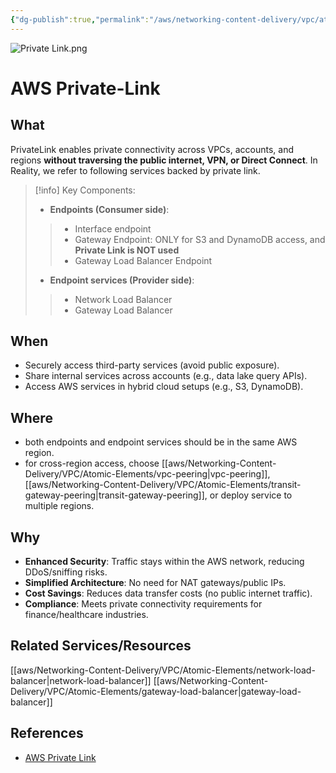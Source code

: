 ```yaml
---
{"dg-publish":true,"permalink":"/aws/networking-content-delivery/vpc/atomic-elements/private-link/","title":"Private Link"}
---
```


![Private Link.png](/img/user/aws/Networking-Content-Delivery/VPC/png/Atomic-Elements/Private%20Link.png)
# AWS Private-Link

## What
PrivateLink enables private connectivity across VPCs, accounts, and regions **without traversing the public internet, VPN, or Direct Connect**.
In Reality, we refer to following services backed by private link.



> [!info] Key Components:
>- **Endpoints (Consumer side)**: 
>>- Interface endpoint 
>>- Gateway Endpoint: ONLY for S3 and DynamoDB access, and **Private Link is NOT used**
>>- Gateway Load Balancer Endpoint
>- **Endpoint services (Provider side)**: 
>>- Network Load Balancer
>>- Gateway Load Balancer



## When
- Securely access third-party services (avoid public exposure).  
- Share internal services across accounts (e.g., data lake query APIs).  
- Access AWS services in hybrid cloud setups (e.g., S3, DynamoDB).

## Where
- both endpoints and endpoint services should be in the same AWS region.
- for cross-region access, choose [[aws/Networking-Content-Delivery/VPC/Atomic-Elements/vpc-peering\|vpc-peering]], [[aws/Networking-Content-Delivery/VPC/Atomic-Elements/transit-gateway-peering\|transit-gateway-peering]], or deploy service to multiple regions.

## Why
- **Enhanced Security**: Traffic stays within the AWS network, reducing DDoS/sniffing risks.  
- **Simplified Architecture**: No need for NAT gateways/public IPs.  
- **Cost Savings**: Reduces data transfer costs (no public internet traffic).  
- **Compliance**: Meets private connectivity requirements for finance/healthcare industries.

## Related Services/Resources
[[aws/Networking-Content-Delivery/VPC/Atomic-Elements/network-load-balancer\|network-load-balancer]] 
[[aws/Networking-Content-Delivery/VPC/Atomic-Elements/gateway-load-balancer\|gateway-load-balancer]]



## References
- [AWS Private Link](https://docs.aws.amazon.com/vpc/latest/privatelink/what-is-privatelink.html)
